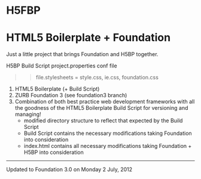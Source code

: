 H5FBP
=====

HTML5 Boilerplate + Foundation
===============================

Just a little project that brings Foundation and H5BP together.

H5BP Build Script
project.properties conf file
>> file.stylesheets  = style.css, ie.css, foundation.css


1. HTML5 Boilerplate (+ Build Script)
2. ZURB Foundation 3 (see foundation3 branch)
3. Combination of both best practice web development frameworks with all the goodness of the HTML5 Boilerplate Build Script for versioning and managing!
	* modified directory structure to reflect that expected by the Build Script
	* Build Script contains the necessary modifications taking Foundation into consideration
	* index.html contains all necessary modifications taking Foundation + H5BP into consideration
	
***

Updated to Foundation 3.0 on Monday 2 July, 2012
